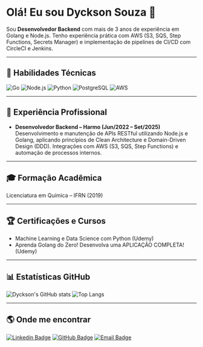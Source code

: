 # Olá! Eu sou Dyckson Souza 👋

Sou **Desenvolvedor Backend** com mais de 3 anos de experiência em Golang e Node.js. 
Tenho experiência prática com AWS (S3, SQS, Step Functions, Secrets Manager) e 
implementação de pipelines de CI/CD com CircleCI e Jenkins.

---

## 🚀 Habilidades Técnicas
![Go](https://img.shields.io/badge/Go-00ADD8?style=for-the-badge&logo=go&logoColor=white)
![Node.js](https://img.shields.io/badge/Node.js-43853D?style=for-the-badge&logo=node.js&logoColor=white)
![Python](https://img.shields.io/badge/Python-3776AB?style=for-the-badge&logo=python&logoColor=white)
![PostgreSQL](https://img.shields.io/badge/PostgreSQL-316192?style=for-the-badge&logo=postgresql&logoColor=white)
![AWS](https://img.shields.io/badge/AWS-232F3E?style=for-the-badge&logo=amazon-aws&logoColor=white)

---

## 💼 Experiência Profissional
- **Desenvolvedor Backend – Harmo (Jun/2022 – Set/2025)**  
Desenvolvimento e manutenção de APIs RESTful utilizando Node.js e Golang, aplicando princípios de Clean Architecture e Domain-Driven Design (DDD). Integrações com AWS (S3, SQS, Step Functions) e automação de processos internos.

---

## 🎓 Formação Acadêmica
Licenciatura em Química – IFRN (2019)

---

## 🏆 Certificações e Cursos
- Machine Learning e Data Science com Python (Udemy)  
- Aprenda Golang do Zero! Desenvolva uma APLICAÇÃO COMPLETA! (Udemy)

---

## 📊 Estatísticas GitHub
![Dyckson's GitHub stats](https://github-readme-stats.vercel.app/api?username=Dyckson&show_icons=true&theme=radical)
![Top Langs](https://github-readme-stats.vercel.app/api/top-langs/?username=Dyckson&layout=compact&theme=radical)

---

## 🌎 Onde me encontrar
[![Linkedin Badge](https://img.shields.io/badge/-Dyckson%20Souza-blue?style=flat-square&logo=Linkedin&logoColor=white&link=https://www.linkedin.com/in/dyckson-souza-381310129/)](https://www.linkedin.com/in/dyckson-souza-381310129/)
[![GitHub Badge](https://img.shields.io/badge/-Dyckson-black?style=flat-square&logo=github&logoColor=white&link=https://github.com/Dyckson)](https://github.com/Dyckson)
[![Email Badge](https://img.shields.io/badge/-dyckson__vyctor@hotmail.com-c14438?style=flat-square&logo=Gmail&logoColor=white)](mailto:dyckson_vyctor@hotmail.com)
